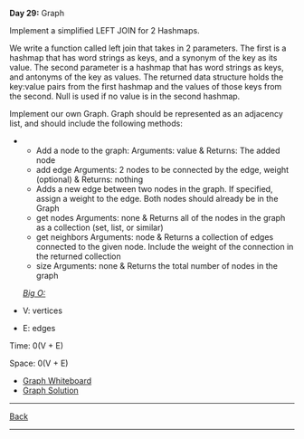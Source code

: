 **Day 29:** Graph

Implement a simplified LEFT JOIN for 2 Hashmaps.

We write a function called left join that takes in 2 parameters. The first is a hashmap that has word strings as keys, and a synonym of the key as its value. The second parameter is a hashmap that has word strings as keys, and antonyms of the key as values. The returned data structure holds the key:value pairs from the first hashmap and the values of those keys from the second. Null is used if no value is in the second hashmap.

Implement our own Graph. Graph should be represented as an adjacency list, and should include the following methods:

-  
  - Add a node to the graph: Arguments: value & Returns: The added node
  - add edge Arguments: 2 nodes to be connected by the edge, weight (optional) & Returns: nothing
  - Adds a new edge between two nodes in the graph. If specified, assign a weight to the edge. Both nodes should already be in the Graph
  - get nodes Arguments: none & Returns all of the nodes in the graph as a collection (set, list, or similar)
  - get neighbors Arguments: node & Returns a collection of edges connected to the given node. Include the weight of the connection in the returned collection
  - size Arguments: none & Returns the total number of nodes in the graph

  <u>*Big O:*</u>

- V: vertices
- E: edges

Time: 0(V + E)

Space: 0(V + E)

- [Graph Whiteboard](../assets/graphs.png)
- [Graph Solution](./graph.js)

---
[Back](../README.md)

---
